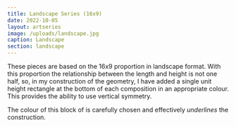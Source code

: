 ```yaml
---
title: Landscape Series (16x9)
date: 2022-10-05
layout: artseries
image: /uploads/landscape.jpg
caption: Landscape
section: landscape
---
```

These pieces are based on the 16x9 proportion in landscape format. With this proportion the relationship between the length and height is not one half, so, in my construction of the geometry, I have added a single unit height rectangle at the bottom of each composition in an appropriate colour. This provides the ability to use vertical symmetry. 

The colour of this block of is carefully chosen and effectively _underlines_ the construction.
